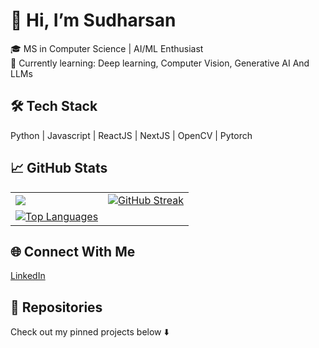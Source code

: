 # 👋 Hi, I’m Sudharsan
🎓 MS in Computer Science | AI/ML Enthusiast  
🌱 Currently learning: Deep learning, Computer Vision, Generative AI And LLMs

## 🛠️ Tech Stack
Python | Javascript | ReactJS | NextJS | OpenCV | Pytorch

## 📈 GitHub Stats
<table>
  <tr>
    <td>
      <img src="https://github-readme-stats.vercel.app/api?username=Sudharsan25&show_icons=true&theme=radical"/>
    </td>
    <td>
      <a href="https://git.io/streak-stats"><img src="https://github-readme-streak-stats-silk-mu.vercel.app?user=Sudharsan25&theme=radical&hide_border=true&border_radius=5" alt="GitHub Streak" /></a>
    </td>
  </tr>
  <tr>
    <td>
      <a href="https://git.io/streak-stats"><img src="https://github-readme-stats.vercel.app/api/top-langs/?username=Sudharsan25" alt="Top Languages" /></a>
    </td>
    
  </tr>
</table>


## 🌐 Connect With Me
[LinkedIn](https://www.linkedin.com/in/sudharsans25/) 

## 📂 Repositories
Check out my pinned projects below ⬇️

